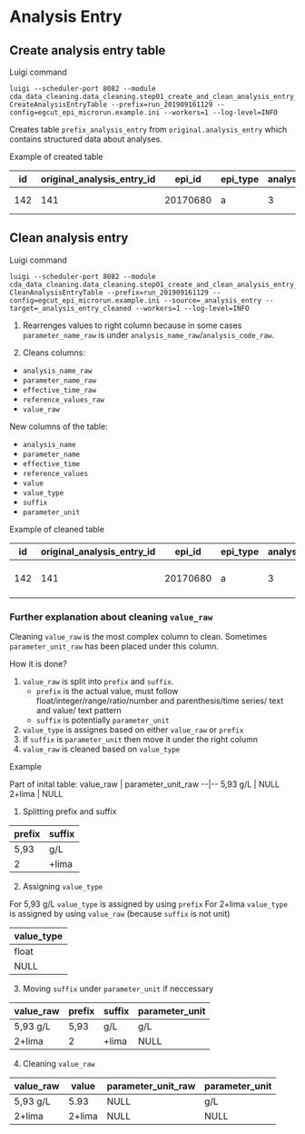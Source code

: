 
# Analysis Entry

## Create analysis entry table

Luigi command
```
luigi --scheduler-port 8082 --module cda_data_cleaning.data_cleaning.step01_create_and_clean_analysis_entry_table.create_analysis_entry CreateAnalysisEntryTable --prefix=run_201909161129 --config=egcut_epi_microrun.example.ini --workers=1 --log-level=INFO
```



Creates table `prefix_analysis_entry` from `original.analysis_entry` which contains structured data about analyses. 

Example of created table

id|original_analysis_entry_id|epi_id|epi_type|analysis_id|code_system|code_system_name|analysis_code_raw|analysis_name_raw|parameter_code_raw|parameter_name_raw|parameter_unit_raw|reference_values_raw|effective_time_raw|value_raw|
--|--|--|--|--|--|--|--|--|--|--|--|--|--|--
142|141|20170680|a|3|1.3.6.1.4.1.28284.1.1.2.16|Analüüsid|71896|Kliinilise keemia uuringud|122|S-ALAT(Alaniini aminotransferaas)|U/l|< 55|20131220|185,7


## Clean analysis entry


Luigi command
```
luigi --scheduler-port 8082 --module cda_data_cleaning.data_cleaning.step01_create_and_clean_analysis_entry_table.clean_analysis_entry CleanAnalysisEntryTable --prefix=run_201909161129 --config=egcut_epi_microrun.example.ini --source=_analysis_entry --target=_analysis_entry_cleaned --workers=1 --log-level=INFO
```

1. Rearrenges values to right column because in some cases `parameter_name_raw` is under `analysis_name_raw`/`analysis_code_raw`.

2. Cleans columns:
* `analysis_name_raw`
* `parameter_name_raw`
* `effective_time_raw`
* `reference_values_raw`
* `value_raw`

New columns of the table:
* `analysis_name`
* `parameter_name`
* `effective_time`
* `reference_values`
* `value`
* `value_type`
* `suffix`
* `parameter_unit`

Example of cleaned table

id|original_analysis_entry_id|epi_id|epi_type|analysis_id|code_system|code_system_name|analysis_code_raw|analysis_name_raw|parameter_code_raw|parameter_name_raw|parameter_unit_raw|reference_values_raw|effective_time_raw|value_raw|value_type|analysis_name|parameter_name|effective_time|value| parameter_unit|suffix|value_type|reference_values
|--|--|--|--|--|--|--|--|--|--|--|--|--|--|--|--|--|--|--|--|--|--|--|--
142|141|20170680|a|3|1.3.6.1.4.1.28284.1.1.2.16|Analüüsid|71896|Kliinilise keemia uuringud|122|S-ALAT(Alaniini aminotransferaas)|U/l|< 55|20131220|185,7|float|Kliinilise keemia uuringud|S-ALAT|2013-12-20 00:00:00.000000|185.7|U/l| |float|(-inf;55)


### Further explanation about cleaning `value_raw`

Cleaning `value_raw` is the most complex column to clean. Sometimes  `parameter_unit_raw` has been placed under this column.

How it is done?
1. `value_raw` is split into `prefix` and `suffix`.
	*  `prefix` is the actual value, must follow float/integer/range/ratio/number and parenthesis/time series/ text and value/ text pattern
	*  `suffix` is potentially  `parameter_unit`
2. `value_type` is assignes based on either `value_raw` or `prefix`
3.  if `suffix` is `parameter_unit` then move it under the right column
4. `value_raw`  is cleaned based on `value_type` 

Example 

Part of inital table:
value_raw | parameter_unit_raw
--|--
5,93 g/L | NULL
2+lima | NULL


1. Splitting prefix and suffix

 prefix   | suffix
 --|--
5,93 | g/L
2 | +lima

 
2.  Assigning `value_type`

For 5,93 g/L `value_type` is assigned by using `prefix`
For 2+lima `value_type` is assigned by using `value_raw`  (because `suffix` is not unit)
 
value_type |
 --|
float  |
NULL |

3.  Moving  `suffix` under  `parameter_unit`  if neccessary

value_raw | prefix | suffix| parameter_unit
 --|--|--|-- 
5,93  g/L | 5,93 | g/L | g/L
2+lima | 2 | +lima | NULL

4.  Cleaning  `value_raw`

value_raw | value | parameter_unit_raw | parameter_unit
 --|--|--|--
5,93  g/L |  5.93 | NULL | g/L
2+lima | 2+lima | NULL | NULL




